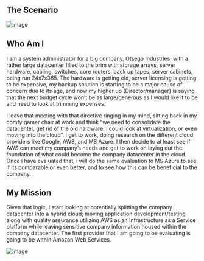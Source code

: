## The Scenario

![image](https://github.com/EricpFrancisGIT/CloudPortfolio/assets/158304673/1f5f7195-1b07-48ef-acab-9a7c94b9ca7b)

## Who Am I 

I am a system administrator for a big company, Otsego Industries, with a rather large datacenter filled to the brim with storage arrays, server hardware, cabling, switches, core routers, back up tapes, server cabinets, being run 24x7x365.   The hardware is getting old, server licensing is getting to be expensive, my backup solution is starting to be a major cause of concern due to its age, and now my higher up (Director/manager) is saying that the next budget cycle won’t be as large/generous as I would like it to be and need to look at trimming expenses.  

I leave that meeting with that directive ringing in my mind, sitting back in my comfy gamer chair at work and think “we need to consolidate the datacenter, get rid of the old hardware.  I could look at virtualization, or even moving into the cloud”.  I get to work, doing research on the different cloud providers like Google, AWS, and MS Azure.  I then decide to at least see if AWS can meet my company’s needs and get to work on laying out the foundation of what could become the company datacenter in the cloud. Once i have evaluated that, i will do the same evaluation to MS Azure to see if its comparable or even better, and to see how this can be beneficial to the company. 

## My Mission 
Given that logic, I start looking at potentially splitting the company datacenter into a hybrid cloud; moving application development/testing along with quality assurance utilizing AWS as an Infrastructure as a Service platform while leaving sensitive company information housed within the company datacenter.  The first provider that I am going to be evaluating is going to be within Amazon Web Services.  

![image](https://github.com/EricpFrancisGIT/CloudPortfolio/assets/158304673/5e592fe9-0012-420d-a565-9bd66e3a8822)

